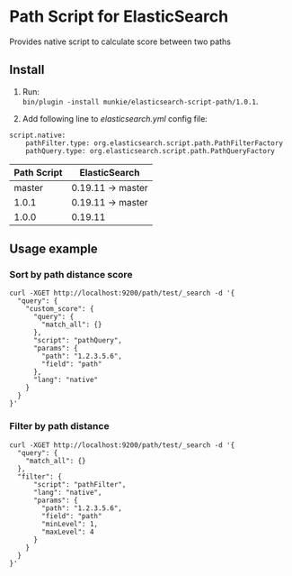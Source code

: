 Path Script for ElasticSearch
=============================

Provides native script to calculate score between two paths

Install
-------

1. Run:  
`bin/plugin -install munkie/elasticsearch-script-path/1.0.1`.

2. Add following line to *elasticsearch.yml* config file:
```
script.native:
    pathFilter.type: org.elasticsearch.script.path.PathFilterFactory
    pathQuery.type: org.elasticsearch.script.path.PathQueryFactory
```

<table>
<thead>
<tr><th>Path Script</th><th>ElasticSearch</th></tr>
</thead>
<tbody>
<tr><td>master</td><td>0.19.11 -> master</td></tr>
<tr><td>1.0.1</td><td>0.19.11 -> master</td></tr>
<tr><td>1.0.0</td><td>0.19.11</td></tr>
</tbody>
</table>

Usage example
-------------

### Sort by path distance score

```
curl -XGET http://localhost:9200/path/test/_search -d '{
  "query": {
    "custom_score": {
      "query": {
        "match_all": {}
      },
      "script": "pathQuery",
      "params": {
        "path": "1.2.3.5.6",
        "field": "path"
      },
      "lang": "native"
    }
  }
}'
```

### Filter by path distance

```
curl -XGET http://localhost:9200/path/test/_search -d '{
  "query": {
    "match_all": {}
  },
  "filter": {
      "script": "pathFilter",
      "lang": "native",
      "params": {
        "path": "1.2.3.5.6",
        "field": "path"
        "minLevel": 1,
        "maxLevel": 4
      }
    }
  }
}'
```